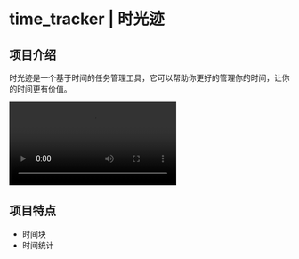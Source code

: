 # time_tracker | 时光迹

## 项目介绍

时光迹是一个基于时间的任务管理工具，它可以帮助你更好的管理你的时间，让你的时间更有价值。

<video controls src="doc/video.mp4" title="Title"></video>

## 项目特点

- 时间块
- 时间统计